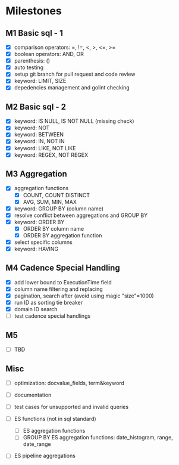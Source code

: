 
# Milestones

## M1 Basic sql - 1
- [x] comparison operators: =, !=, <, >, <=, >=
- [x] boolean operators: AND, OR
- [x] parenthesis: ()
- [x] auto testing
- [x] setup git branch for pull request and code review
- [x] keyword: LIMIT, SIZE
- [x] depedencies management and golint checking

## M2 Basic sql - 2
- [x] keyword: IS NULL, IS NOT NULL (missing check)
- [x] keyword: NOT
- [x] keyword: BETWEEN
- [x] keyword: IN, NOT IN
- [x] keyword: LIKE, NOT LIKE
- [x] keyword: REGEX, NOT REGEX

## M3 Aggregation
- [x] aggregation functions
    - [x] COUNT, COUNT DISTINCT
    - [x] AVG, SUM, MIN, MAX
- [x] keyword: GROUP BY (column name)
- [x] resolve conflict between aggregations and GROUP BY
- [x] keyword: ORDER BY
    - [x] ORDER BY column name
    - [x] ORDER BY aggregation function
- [x] select specific columns
- [x] keyword: HAVING

## M4 Cadence Special Handling
- [x] add lower bound to ExecutionTime field
- [x] column name filtering and replacing
- [x] pagination, search after (avoid using magic "size"=1000)
- [x] run ID as sorting tie breaker
- [x] domain ID search
- [ ] test cadence special handlings

## M5
- [ ] TBD

## Misc
- [ ] optimization: docvalue_fields, term&keyword
- [ ] documentation
- [ ] test cases for unsupported and invalid queries
- [ ] ES functions (not in sql standard)
    - [ ] ES aggregation functions
    - [ ] GROUP BY ES aggregation functions: date_histogram, range, date_range
- [ ] ES pipeline aggregations

